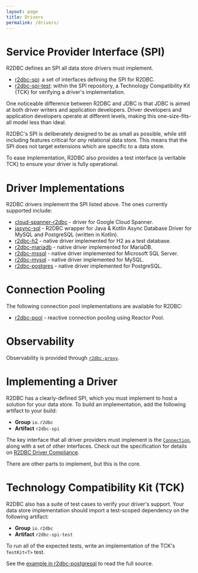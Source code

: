 ```yaml
---
layout: page
title: Drivers
permalink: /drivers/
---
```


# Service Provider Interface (SPI)

R2DBC defines an SPI all data store drivers must implement.

* [r2dbc-spi](https://github.com/r2dbc/r2dbc-spi): a set of interfaces defining the SPI for R2DBC.
* [r2dbc-spi-test](https://github.com/r2dbc/r2dbc-spi/tree/main/r2dbc-spi-test): within the SPI repository, a Technology Compatibility Kit (TCK) for verifying a driver's implementation.

One noticeable difference between R2DBC and JDBC is that JDBC is aimed at both driver writers and application developers. Driver developers and application developers operate at different levels, making this one-size-fits-all model less than ideal.

R2DBC's SPI is deliberately designed to be as small as possible, while still including features critical for _any_ relational data store. This means that the SPI does not target extensions which are specific to a data store.

To ease implementation, R2DBC also provides a test interface (a veritable TCK) to ensure your driver is fully operational.

# Driver Implementations

R2DBC drivers implement the SPI listed above. The ones currently supported include:

* [cloud-spanner-r2dbc](https://github.com/GoogleCloudPlatform/cloud-spanner-r2dbc) - driver for Google Cloud Spanner.
* [jasync-sql](https://github.com/jasync-sql/jasync-sql) - R2DBC wrapper for Java & Kotlin Async Database Driver for MySQL and PostgreSQL (written in Kotlin).
* [r2dbc-h2](https://github.com/r2dbc/r2dbc-h2) - native driver implemented for H2 as a test database.
* [r2dbc-mariadb](https://github.com/mariadb-corporation/mariadb-connector-r2dbc) - native driver implemented for MariaDB.
* [r2dbc-mssql](https://github.com/r2dbc/r2dbc-mssql) - native driver implemented for Microsoft SQL Server.
* [r2dbc-mysql](https://github.com/mirromutth/r2dbc-mysql) - native driver implemented for MySQL.
* [r2dbc-postgres](https://github.com/r2dbc/r2dbc-postgresql) - native driver implemented for PostgreSQL.

# Connection Pooling

The following connection pool implementations are available for R2DBC:

* [r2dbc-pool](https://github.com/r2dbc/r2dbc-pool) - reactive connection pooling using Reactor Pool.

# Observability

Observability is provided through [`r2dbc-proxy`](https://github.com/r2dbc/r2dbc-proxy).

# Implementing a Driver

R2DBC has a clearly-defined SPI, which you must implement to host a solution for your data store. To build an implementation, add the following artifact to your build:

* **Group** `io.r2dbc`
* **Artifact** `r2dbc-spi`

The key interface that all driver providers must implement is the [`Connection`](https://r2dbc.io/spec/0.8.2.RELEASE/api/io/r2dbc/spi/Connection.html), along with a set of other interfaces.
Check out the specification for details on [R2DBC Driver Compliance](/spec/0.8.2.RELEASE/spec/html/#compliance).

There are other parts to implement, but this is the core.

# Technology Compatibility Kit (TCK)

R2DBC also has a suite of test cases to verify your driver's support. Your data store implementation should import a test-scoped dependency on the following artifact:

* **Group** `io.r2dbc`
* **Artifact** `r2dbc-spi-test`

To run all of the expected tests, write an implementation of the TCK's `TestKit<T>` test.

See the [example in r2dbc-postgresql](https://github.com/r2dbc/r2dbc-postgresql/blob/main/src/test/java/io/r2dbc/postgresql/PostgresqlTestKit.java) to read the full source.
